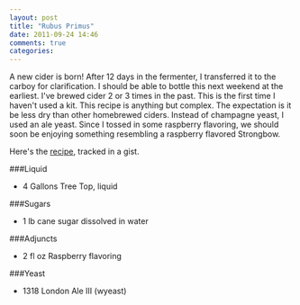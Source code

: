 ```yaml
---
layout: post
title: "Rubus Primus"
date: 2011-09-24 14:46
comments: true
categories: 
---
```


A new cider is born! After 12 days in the fermenter, I transferred it to the carboy for clarification. I should be able to bottle this next weekend at the earliest. I've brewed cider 2 or 3 times in the past. This is the first time I haven't used a kit. This recipe is anything but complex. The expectation is it be less dry than other homebrewed ciders. Instead of champagne yeast, I used an ale yeast. Since I tossed in some raspberry flavoring, we should soon be enjoying something resembling a raspberry flavored Strongbow.

Here's the [recipe](https://gist.github.com/1208886 "recipe"), tracked in a gist.

###Liquid
* 4 Gallons Tree Top, liquid

###Sugars
* 1 lb cane sugar dissolved in water

###Adjuncts
+ 2 fl oz Raspberry flavoring

###Yeast
+ 1318 London Ale III (wyeast)

